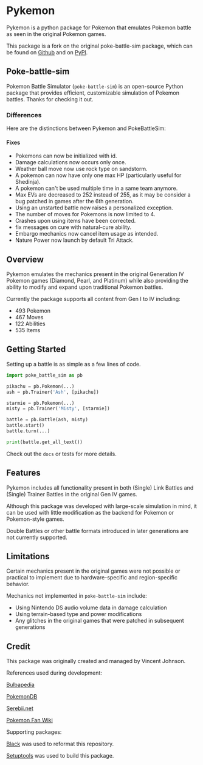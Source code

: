 # Pykemon

Pykemon is a python package for Pokemon that emulates Pokemon battle as seen in the original Pokemon games.

This package is a fork on the original poke-battle-sim package, which can be found on [Github](https://github.com/hiimvincent/poke-battle-sim) and on [PyPI](https://pypi.org/project/poke-battle-sim/).

## Poke-battle-sim

Pokemon Battle Simulator (```poke-battle-sim```) is an open-source Python package that provides efficient, customizable simulation of Pokemon battles. Thanks for checking it out.

### Differences

Here are the distinctions between Pykemon and PokeBattleSim:

#### Fixes
- Pokemons can now be initialized with id.
- Damage calculations now occurs only once.
- Weather ball move now use rock type on sandstorm.
- A pokemon can now have only one max HP (particularly useful for Shedinja).
- A pokemon can't be used multiple time in a same team anymore.
- Max EVs are decreased to 252 instead of 255, as it may be consider a bug patched in games after the 6th generation.
- Using an unstarted battle now raises a personalized exception.
- The number of moves for Pokemons is now limited to 4.
- Crashes upon using items have been corrected.
- fix messages on cure with natural-cure ability.
- Embargo mechanics now cancel item usage as intended.
- Nature Power now launch by default Tri Attack.

## Overview

Pykemon emulates the mechanics present in the original Generation IV Pokemon games (Diamond, Pearl, and Platinum) while also providing the ability to modify and expand upon traditional Pokemon battles.

Currently the package supports all content from Gen I to IV including:

- 493 Pokemon
- 467 Moves
- 122 Abilities
- 535 Items

## Getting Started

Setting up a battle is as simple as a few lines of code.

```python
import poke_battle_sim as pb

pikachu = pb.Pokemon(...)
ash = pb.Trainer('Ash', [pikachu])

starmie = pb.Pokemon(...)
misty = pb.Trainer('Misty', [starmie])

battle = pb.Battle(ash, misty)
battle.start()
battle.turn(...)

print(battle.get_all_text())
```

Check out the ```docs``` or tests for more details.

## Features

Pykemon includes all functionality present in both (Single) Link Battles and (Single) Trainer Battles in the original Gen IV games.

Although this package was developed with large-scale simulation in mind, it can be used with little modification as the backend for Pokemon or Pokemon-style games.

Double Battles or other battle formats introduced in later generations are not currently supported.

## Limitations

Certain mechanics present in the original games were not possible or practical to implement due to hardware-specific and region-specific behavior.

Mechanics not implemented in ```poke-battle-sim``` include:

- Using Nintendo DS audio volume data in damage calculation
- Using terrain-based type and power modifications
- Any glitches in the original games that were patched in subsequent generations

## Credit

This package was originally created and managed by Vincent Johnson.

References used during development:

[Bulbapedia](https://bulbapedia.bulbagarden.net/wiki/Main_Page)

[PokemonDB](https://pokemondb.net/)

[Serebii.net](https://serebii.net/)

[Pokemon Fan Wiki](https://pokemon.fandom.com/wiki/Pok%C3%A9mon_Wiki)

Supporting packages:

[Black](https://github.com/psf/black) was used to reformat this repository.

[Setuptools](https://github.com/pypa/setuptools) was used to build this package. 

